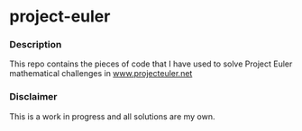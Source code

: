 # project-euler

### Description
This repo contains the pieces of code that I have used to solve Project Euler mathematical challenges in www.projecteuler.net

### Disclaimer
This is a work in progress and all solutions are my own.